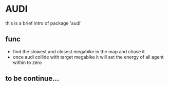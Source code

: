 # AUDI
this is a brief intro of package 'audi'
## func
* find the slowest and closest megabike in the map and chase it
* once audi collide with target megabike it will set the energy of all agent within to zero
## to be continue...